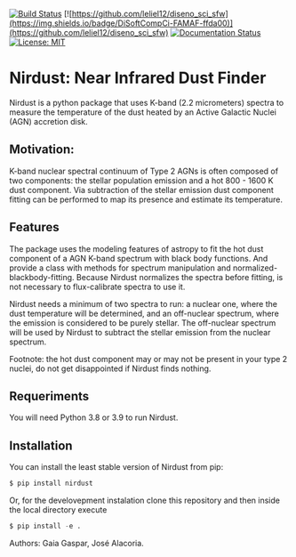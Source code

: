[![Build Status](https://travis-ci.com/Gaiana/nirdust.svg?branch=main)](https://travis-ci.com/Gaiana/nirdust)
[![https://github.com/leliel12/diseno_sci_sfw](https://img.shields.io/badge/DiSoftCompCi-FAMAF-ffda00)](https://github.com/leliel12/diseno_sci_sfw)
[![Documentation Status](https://readthedocs.org/projects/nirdust/badge/?version=latest)](https://nirdust.readthedocs.io/en/latest/?badge=latest)
[![License: MIT](https://img.shields.io/badge/License-MIT-blue.svg)](https://opensource.org/licenses/MIT)

# Nirdust: Near Infrared Dust Finder

Nirdust is a python package that uses K-band (2.2 micrometers) spectra to 
measure the temperature of the dust heated by an Active Galactic Nuclei (AGN) 
accretion disk. 


## Motivation:

K-band nuclear spectral continuum of Type 2 AGNs is often composed of two 
components: the stellar population emission and a hot 800 - 1600 K dust component.
Via subtraction of the stellar emission dust component fitting can be performed
to map its presence and estimate its temperature.


## Features

The package uses the modeling features of astropy to fit the hot dust component 
of a AGN K-band spectrum with black body functions. And provide a class with
methods for spectrum manipulation and normalized-blackbody-fitting. Because 
Nirdust normalizes the spectra before fitting, is not necessary to 
flux-calibrate spectra to use it. 

Nirdust needs a minimum of two spectra to run: a nuclear one, where the dust 
temperature will be determined, and an off-nuclear spectrum, where the emission 
is considered to be purely stellar. The off-nuclear spectrum will be used by
Nirdust to subtract the stellar emission from the nuclear spectrum. 




Footnote: the hot dust component may or may not be present in your type 2 
nuclei, do not get disappointed if Nirdust finds nothing.


## Requeriments

You will need Python 3.8 or 3.9 to run Nirdust.

## Installation

You can install the least stable version of Nirdust from pip:


``` python
$ pip install nirdust
```

Or, for the develovepment instalation clone this repository and then inside the local directory execute

``` python
$ pip install -e .
```

Authors: Gaia Gaspar, José Alacoria.



